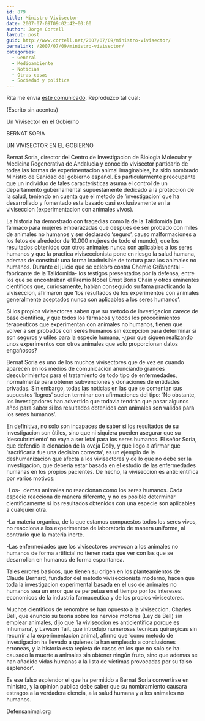 ```yaml
---
id: 879
title: Ministro Vivisector
date: 2007-07-09T09:02:42+00:00
author: Jorge Cortell
layout: post
guid: http://www.cortell.net/2007/07/09/ministro-vivisector/
permalink: /2007/07/09/ministro-vivisector/
categories:
  - General
  - Medioambiente
  - Noticias
  - Otras cosas
  - Sociedad y polí­tica
---
```

Rita me enví­a <a target="_blank" title="Comunicado" href="http://www.defensanimal.org/comunicados/070707.htm">este comunicado</a>. Reproduzco tal cual:

(Escrito sin acentos)
  
Un Vivisector en el Gobierno
  
BERNAT SORIA

UN VIVISECTOR EN EL GOBIERNO

Bernat Soria, director del Centro de Investigacion de Biologia Molecular y Medicina Regenerativa de Andalucia y conocido vivisector partidario de todas las formas de experimentacion animal imaginables, ha sido nombrado Ministro de Sanidad del gobierno español. Es particularmente preocupante que un individuo de tales caracteristicas asuma el control de un departamento gubernamental supuestamente dedicado a la proteccion de la salud, teniendo en cuenta que el metodo de &#8216;investigacion&#8217; que ha desarrollado y fomentado esta basado casi exclusivamente en la viviseccion (experimentacion con animales vivos).

La historia ha demostrado con tragedias como la de la Talidomida (un farmaco para mujeres embarazadas que despues de ser probado con miles de animales no humanos y ser declarado &#8216;seguro&#8217;, causo malformaciones a los fetos de alrededor de 10.000 mujeres de todo el mundo), que los resultados obtenidos con otros animales nunca son aplicables a los seres humanos y que la practica viviseccionista pone en riesgo la salud humana, ademas de constituir una forma inadmisible de tortura para los animales no humanos. Durante el juicio que se celebro contra Chemie Grí¼nental -fabricante de la Talidomida- los testigos presentados por la defensa, entre los que se encontraban el Premio Nobel Ernst Boris Chain y otros eminentes cientí­ficos que, curiosamente, habian conseguido su fama practicando la viviseccion, afirmaron que &#8216;los resultados de los experimentos con animales generalmente aceptados nunca son aplicables a los seres humanos&#8217;.

Si los propios vivisectores saben que su metodo de investigacion carece de base cientifica, y que todos los farmacos y todos los procedimientos terapeuticos que experimentan con animales no humanos, tienen que volver a ser probados con seres humanos sin excepcion para determinar si son seguros y utiles para la especie humana, -¿por que siguen realizando unos experimentos con otros animales que solo proporcionan datos engañosos?

Bernat Soria es uno de los muchos vivisectores que de vez en cuando aparecen en los medios de comunicacion anunciando grandes descubrimientos para el tratamiento de todo tipo de enfermedades, normalmente para obtener subvenciones y donaciones de entidades privadas. Sin embargo, todas las noticias en las que se comentan sus supuestos &#8216;logros&#8217; suelen terminar con afirmaciones del tipo: &#8216;No obstante, los investigadores han advertido que todavia tendrán que pasar algunos años para saber si los resultados obtenidos con animales son validos para los seres humanos&#8217;.

En definitiva, no solo son incapaces de saber si los resultados de su investigacion son útiles, sino que ni siquiera pueden asegurar que su &#8216;descubrimiento&#8217; no vaya a ser letal para los seres humanos. El señor Soria, que defendio la clonacion de la oveja Dolly, y que llego a afirmar que &#8216;sacrificarla fue una decision correcta&#8217;, es un ejemplo de la deshumanizacion que afecta a los vivisectores y de lo que no debe ser la investigacion, que deberia estar basada en el estudio de las enfermedades humanas en los propios pacientes. De hecho, la viviseccion es anticientifica por varios motivos:

-Los-  demas animales no reaccionan como los seres humanos. Cada especie reacciona de manera diferente, y no es posible determinar cientificamente si los resultados obtenidos con una especie son aplicables a cualquier otra.

-La materia organica, de la que estamos compuestos todos los seres vivos, no reacciona a los experimentos de laboratorio de manera uniforme, al contrario que la materia inerte.

-Las enfermedades que los vivisectores provocan a los animales no humanos de forma artificial no tienen nada que ver con las que se desarrollan en humanos de forma espontanea.

Tales errores basicos, que tienen su origen en los planteamientos de Claude Bernard, fundador del metodo viviseccionista moderno, hacen que toda la investigacion experimental basada en el uso de animales no humanos sea un error que se perpetua en el tiempo por los intereses economicos de la industria farmaceutica y de los propios vivisectores.

Muchos cientificos de renombre se han opuesto a la viviseccion. Charles Bell, que enuncio su teorí­a sobre los nervios motores (Ley de Bell) sin emplear animales, dijo que &#8216;la viviseccion es anticientifica porque es inhumana&#8217;, y Lawson Tait, que introdujo numerosas tecnicas quirurgicas sin recurrir a la experimentacion animal, afirmo que &#8216;como metodo de investigacion ha llevado a quienes la han empleado a conclusiones erroneas, y la historia esta repleta de casos en los que no solo se ha causado la muerte a animales sin obtener ningún fruto, sino que ademas se han añadido vidas humanas a la lista de ví­ctimas provocadas por su falso esplendor&#8217;.

Es ese falso esplendor el que ha permitido a Bernat Soria convertirse en ministro, y la opinion publica debe saber que su nombramiento causara estragos a la verdadera ciencia, a la salud humana y a los animales no humanos.

Defensanimal.org